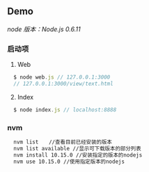 ## Demo

*node 版本：Node.js 0.6.11*

### 启动项

1. Web
``` javascript
  $ node web.js // 127.0.0.1:3000
  // 127.0.0.1:3000/view/text.html
```
2. Index
``` javascript
  $ node index.js // localhost:8888
```

### nvm

``` bash
  nvm list　　//查看目前已经安装的版本
  nvm list available //显示可下载版本的部分列表
  nvm install 10.15.0 //安装指定的版本的nodejs
  nvm use 10.15.0 //使用指定版本的nodejs
```

